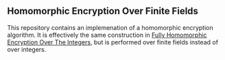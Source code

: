 Homomorphic Encryption Over Finite Fields
-------------------
This repository contains an implemenation of a homomorphic encryption algorithm. It is effectively the same construction in [Fully Homomorphic Encryption Over The Integers](https://eprint.iacr.org/2009/616.pdf), but is performed over finite fields instead of over integers. 